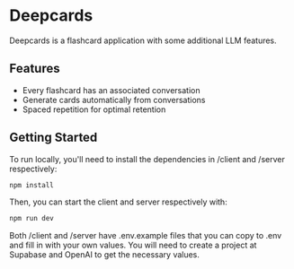 # Deepcards

Deepcards is a flashcard application with some additional LLM features.

## Features

- Every flashcard has an associated conversation
- Generate cards automatically from conversations
- Spaced repetition for optimal retention

## Getting Started

To run locally, you'll need to install the dependencies in /client and /server respectively:

```bash
npm install
```

Then, you can start the client and server respectively with:

```bash
npm run dev
```

Both /client and /server have .env.example files that you can copy to .env and fill in with your own values. You will need to create a project at Supabase and OpenAI to get the necessary values.
